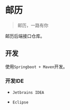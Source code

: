# 邮历

> 邮历，一路有你

邮历后端接口仓库。

## 开发

使用`Springboot + Maven`开发。

### 开发IDE

- `Jetbrains IDEA`

- `Eclipse`


